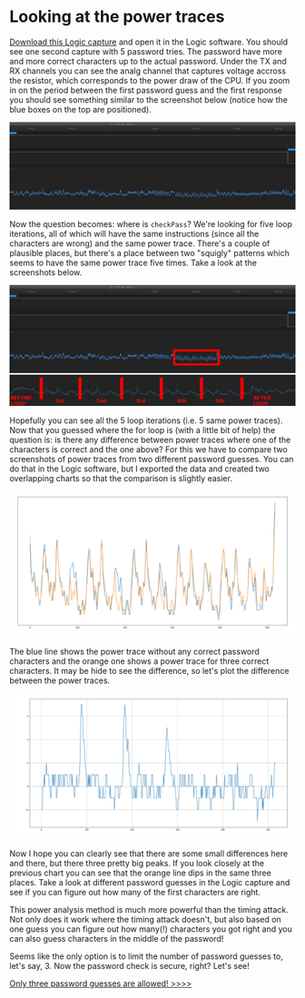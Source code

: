 # Looking at the power traces
[Download this Logic capture](assets/power_analysis.logicdata.7z) and open it in the Logic software. You should see one second capture with 5 password tries. The password have more and more correct characters up to the actual password. Under the TX and RX channels you can see the analg channel that captures voltage accross the resistor, which corresponds to the power draw of the CPU. If you zoom in on the period between the first password guess and the first response you should see something similar to the screenshot below (notice how the blue boxes on the top are positioned).

![Power trace of the first password try](assets/logic-screenshot-power-loops.png)

Now the question becomes: where is `checkPass`? We're looking for five loop iterations, all of which will have the same instructions (since all the characters are wrong) and the same power trace. There's a couple of plausible places, but there's a place between two "squigly" patterns which seems to have the same power trace five times. Take a look at the screenshots below.

![Annotated power trace](assets/logic-screenshot-power-loops-annotated.png)
![Annotated loop iterations power trace](assets/logic-screenshot-power-loops-iterations-annotated.png)

Hopefully you can see all the 5 loop iterations (i.e. 5 same power traces). Now that you guessed where the for loop is (with a little bit of help) the question is: is there any difference between power traces where one of the characters is correct and the one above? For this we have to compare two screenshots of power traces from two different password guesses. You can do that in the Logic software, but I exported the data and created two overlapping charts so that the comparison is slightly easier.

![Two power traces for two different password guesses](assets/matplotlib-power-traces.png)

The blue line shows the power trace without any correct password characters and the orange one shows a power trace for three correct characters. It may be hide to see the difference, so let's plot the difference between the power traces.

![The difference between power traces](assets/matplotlib-differences.png)

Now I hope you can clearly see that there are some small differences here and there, but there three pretty big peaks. If you look closely at the previous chart you can see that the orange line dips in the same three places. Take a look at different password guesses in the Logic capture and see if you can figure out how many of the first characters are right.

This power analysis method is much more powerful than the timing attack. Not only does it work where the timing attack doesn't, but also based on one guess you can figure out how many(!) characters you got right and you can also guess characters in the middle of the password!

Seems like the only option is to limit the number of password guesses to, let's say, 3. Now the password check is secure, right? Let's see!

[Only three password guesses are allowed! >>>>](three.md)
